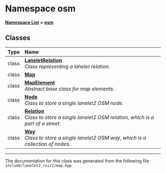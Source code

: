 

# Namespace osm



[**Namespace List**](namespaces.md) **>** [**osm**](namespaceosm.md)




















## Classes

| Type | Name |
| ---: | :--- |
| class | [**LaneletRelation**](classosm_1_1LaneletRelation.md) <br>_Class representing a lanelet relation._  |
| class | [**Map**](classosm_1_1Map.md) <br> |
| class | [**MapElement**](classosm_1_1MapElement.md) <br>_Abstract base class for map elements._  |
| class | [**Node**](classosm_1_1Node.md) <br>_Class to store a single lanelet2 OSM node._  |
| class | [**Relation**](classosm_1_1Relation.md) <br>_Class to store a single lanelet2 OSM relation, which is a part of a street._  |
| class | [**Way**](classosm_1_1Way.md) <br>_Class to store a single lanelet2 OSM way, which is a collection of nodes._  |



















































------------------------------
The documentation for this class was generated from the following file `include/lanelet2_rviz2/map.hpp`


